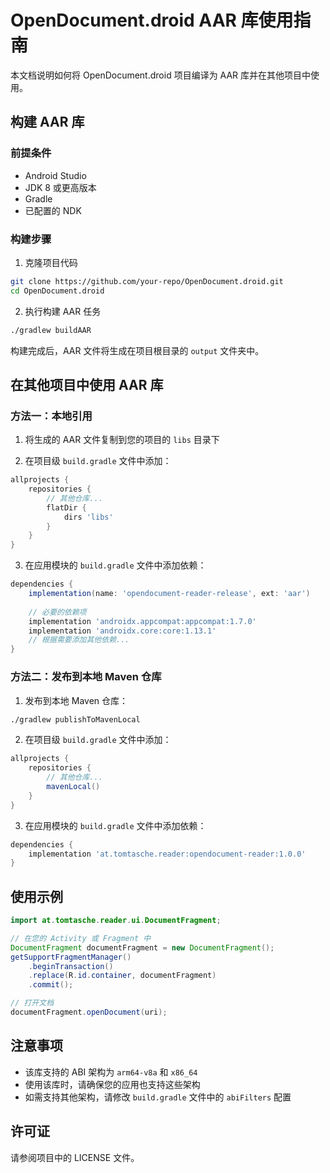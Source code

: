 # OpenDocument.droid AAR 库使用指南

本文档说明如何将 OpenDocument.droid 项目编译为 AAR 库并在其他项目中使用。

## 构建 AAR 库

### 前提条件

- Android Studio
- JDK 8 或更高版本
- Gradle
- 已配置的 NDK

### 构建步骤

1. 克隆项目代码

```bash
git clone https://github.com/your-repo/OpenDocument.droid.git
cd OpenDocument.droid
```

2. 执行构建 AAR 任务

```bash
./gradlew buildAAR
```

构建完成后，AAR 文件将生成在项目根目录的 `output` 文件夹中。

## 在其他项目中使用 AAR 库

### 方法一：本地引用

1. 将生成的 AAR 文件复制到您的项目的 `libs` 目录下

2. 在项目级 `build.gradle` 文件中添加：

```groovy
allprojects {
    repositories {
        // 其他仓库...
        flatDir {
            dirs 'libs'
        }
    }
}
```

3. 在应用模块的 `build.gradle` 文件中添加依赖：

```groovy
dependencies {
    implementation(name: 'opendocument-reader-release', ext: 'aar')
    
    // 必要的依赖项
    implementation 'androidx.appcompat:appcompat:1.7.0'
    implementation 'androidx.core:core:1.13.1'
    // 根据需要添加其他依赖...
}
```

### 方法二：发布到本地 Maven 仓库

1. 发布到本地 Maven 仓库：

```bash
./gradlew publishToMavenLocal
```

2. 在项目级 `build.gradle` 文件中添加：

```groovy
allprojects {
    repositories {
        // 其他仓库...
        mavenLocal()
    }
}
```

3. 在应用模块的 `build.gradle` 文件中添加依赖：

```groovy
dependencies {
    implementation 'at.tomtasche.reader:opendocument-reader:1.0.0'
}
```

## 使用示例

```java
import at.tomtasche.reader.ui.DocumentFragment;

// 在您的 Activity 或 Fragment 中
DocumentFragment documentFragment = new DocumentFragment();
getSupportFragmentManager()
    .beginTransaction()
    .replace(R.id.container, documentFragment)
    .commit();

// 打开文档
documentFragment.openDocument(uri);
```

## 注意事项

- 该库支持的 ABI 架构为 `arm64-v8a` 和 `x86_64`
- 使用该库时，请确保您的应用也支持这些架构
- 如需支持其他架构，请修改 `build.gradle` 文件中的 `abiFilters` 配置

## 许可证

请参阅项目中的 LICENSE 文件。